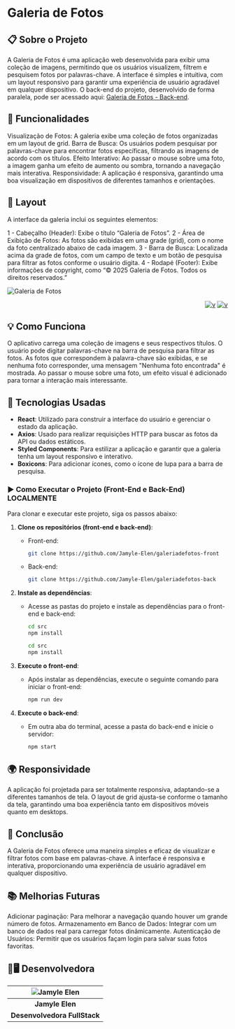# Galeria de Fotos

## 📋 Sobre o Projeto
A Galeria de Fotos é uma aplicação web desenvolvida para exibir uma coleção de imagens, permitindo que os usuários visualizem, filtrem e pesquisem fotos por palavras-chave. A interface é simples e intuitiva, com um layout responsivo para garantir uma experiência de usuário agradável em qualquer dispositivo. O back-end do projeto, desenvolvido de forma paralela, pode ser acessado aqui: [Galeria de Fotos - Back-end](https://github.com/Jamyle-Elen/galeriadefotos-back).

## 🚀 Funcionalidades
Visualização de Fotos: A galeria exibe uma coleção de fotos organizadas em um layout de grid.
Barra de Busca: Os usuários podem pesquisar por palavras-chave para encontrar fotos específicas, filtrando as imagens de acordo com os títulos.
Efeito Interativo: Ao passar o mouse sobre uma foto, a imagem ganha um efeito de aumento ou sombra, tornando a navegação mais interativa.
Responsividade: A aplicação é responsiva, garantindo uma boa visualização em dispositivos de diferentes tamanhos e orientações.

## 📱 Layout
A interface da galeria inclui os seguintes elementos:

1 - Cabeçalho (Header): Exibe o título “Galeria de Fotos”.
2 - Área de Exibição de Fotos: As fotos são exibidas em uma grade (grid), com o nome da foto centralizado abaixo de cada imagem.
3 - Barra de Busca: Localizada acima da grade de fotos, com um campo de texto e um botão de pesquisa para filtrar as fotos conforme o usuário digita.
4 - Rodapé (Footer): Exibe informações de copyright, como “© 2025 Galeria de Fotos. Todos os direitos reservados.”

![Galeria de Fotos](https://github.com/user-attachments/assets/fd864bea-a34d-47fd-bc27-ecd10d0bb9ff)

<div align="end">

[![v](https://github.com/user-attachments/assets/36112c66-7d4e-4b53-a390-891e9adb67cd)](https://www.linkedin.com/in/jamyle-elen/)
[![v](https://github.com/user-attachments/assets/8b37cf0f-c9f9-4ba4-9a10-9510a338d37e)](https://www.instagram.com/umaxayahboa/)

</div>

## 💡 Como Funciona
O aplicativo carrega uma coleção de imagens e seus respectivos títulos.
O usuário pode digitar palavras-chave na barra de pesquisa para filtrar as fotos.
As fotos que correspondem à palavra-chave são exibidas, e se nenhuma foto corresponder, uma mensagem "Nenhuma foto encontrada" é mostrada.
Ao passar o mouse sobre uma foto, um efeito visual é adicionado para tornar a interação mais interessante.

## 🚀 Tecnologias Usadas
- **React**: Utilizado para construir a interface do usuário e gerenciar o estado da aplicação.
- **Axios**: Usado para realizar requisições HTTP para buscar as fotos da API ou dados estáticos.
- **Styled Components**: Para estilizar a aplicação e garantir que a galeria tenha um layout responsivo e interativo.
- **Boxicons**: Para adicionar ícones, como o ícone de lupa para a barra de pesquisa.

### ▶ Como Executar o Projeto (Front-End e Back-End) LOCALMENTE
Para clonar e executar este projeto, siga os passos abaixo:
1. **Clone os repositórios (front-end e back-end)**:
   - Front-end:
     ```bash
     git clone https://github.com/Jamyle-Elen/galeriadefotos-front
     ```
   - Back-end:
     ```bash
     git clone https://github.com/Jamyle-Elen/galeriadefotos-back
     ```

2. **Instale as dependências**:
   - Acesse as pastas do projeto e instale as dependências para o front-end e back-end:
     ```bash
     cd src
     npm install
     ```
     ```bash
     cd src
     npm install
     ```

3. **Execute o front-end**:
   - Após instalar as dependências, execute o seguinte comando para iniciar o front-end:
     ```bash
     npm run dev
     ```

4. **Execute o back-end**:
   - Em outra aba do terminal, acesse a pasta do back-end e inicie o servidor:
     ```bash
     npm start
     ```
## 🌍 Responsividade
A aplicação foi projetada para ser totalmente responsiva, adaptando-se a diferentes tamanhos de tela. O layout de grid ajusta-se conforme o tamanho da tela, garantindo uma boa experiência tanto em dispositivos móveis quanto em desktops.

## 📅 Conclusão
A Galeria de Fotos oferece uma maneira simples e eficaz de visualizar e filtrar fotos com base em palavras-chave. A interface é responsiva e interativa, proporcionando uma experiência de usuário agradável em qualquer dispositivo.

## 📚 Melhorias Futuras
Adicionar paginação: Para melhorar a navegação quando houver um grande número de fotos.
Armazenamento em Banco de Dados: Integrar com um banco de dados real para carregar fotos dinâmicamente.
Autenticação de Usuários: Permitir que os usuários façam login para salvar suas fotos favoritas.

## 👩🖥 Desenvolvedora

| ![Jamyle Elen][img2] |
|:--------------------:|
| **Jamyle Elen**      |
| **Desenvolvedora FullStack**     |

[img2]: https://github.com/user-attachments/assets/4b3637cc-e1a0-45e4-af1b-6b37f3626ecb
